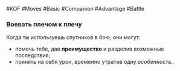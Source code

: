 #KOF #Moves #Basic #Companion #Advantage #Battle 

### Воевать плечом к плечу  
Когда ты используешь спутников в бою, они могут:  
-  помочь тебе, дав **преимущество** и разделив возможные последствия;  
-  принять на себя урон, временно утратив одну  *особенность..*  